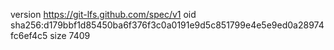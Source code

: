 version https://git-lfs.github.com/spec/v1
oid sha256:d179bbf1d85450ba6f376f3c0a0191e9d5c851799e4e5e9ed0a28974fc6ef4c5
size 7409
